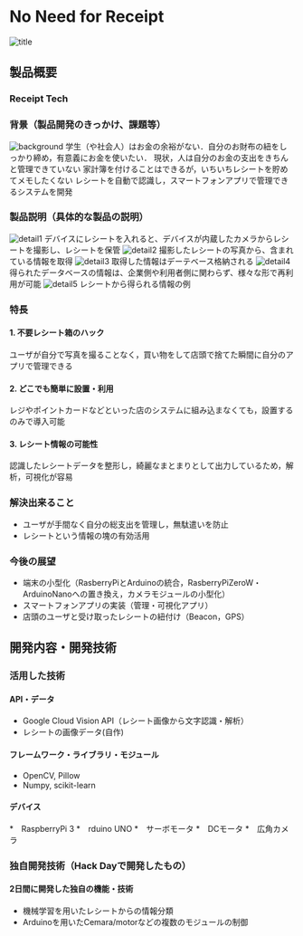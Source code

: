 # No Need for Receipt

![title](https://github.com/jphacks/KB_1712/blob/master/presentation/origin.jpeg)

## 製品概要
### Receipt Tech

### 背景（製品開発のきっかけ、課題等）
![background](https://github.com/jphacks/KB_1712/blob/master/presentation/nnfr.001.jpeg)
学生（や社会人）はお金の余裕がない．自分のお財布の紐をしっかり締め，有意義にお金を使いたい．
現状，人は自分のお金の支出をきちんと管理できていない
家計簿を付けることはできるが，いちいちレシートを貯めてメモしたくない
レシートを自動で認識し，スマートフォンアプリで管理できるシステムを開発

### 製品説明（具体的な製品の説明）
![detail1](https://github.com/jphacks/KB_1712/blob/master/presentation/nnfr.002.jpeg)
デバイスにレシートを入れると、デバイスが内蔵したカメラからレシートを撮影し、レシートを保管
![detail2](https://github.com/jphacks/KB_1712/blob/master/presentation/nnfr.003.jpeg)
撮影したレシートの写真から、含まれている情報を取得
![detail3](https://github.com/jphacks/KB_1712/blob/master/presentation/nnfr.004.jpeg)
取得した情報はデーテベース格納される
![detail4](https://github.com/jphacks/KB_1712/blob/master/presentation/nnfr.005.jpeg)
得られたデータベースの情報は、企業側や利用者側に関わらず、様々な形で再利用が可能
![detail5](https://github.com/jphacks/KB_1712/blob/master/presentation/nnfr.006.jpeg)
レシートから得られる情報の例

### 特長
#### 1. 不要レシート箱のハック
ユーザが自分で写真を撮ることなく，買い物をして店頭で捨てた瞬間に自分のアプリで管理できる
#### 2. どこでも簡単に設置・利用
レジやポイントカードなどといった店のシステムに組み込まなくても，設置するのみで導入可能
#### 3. レシート情報の可能性
認識したレシートデータを整形し，綺麗なまとまりとして出力しているため，解析，可視化が容易

### 解決出来ること
* ユーザが手間なく自分の総支出を管理し，無駄遣いを防止
* レシートという情報の塊の有効活用

### 今後の展望
* 端末の小型化（RasberryPiとArduinoの統合，RasberryPiZeroW・ArduinoNanoへの置き換え，カメラモジュールの小型化）
* スマートフォンアプリの実装（管理・可視化アプリ）
* 店頭のユーザと受け取ったレシートの紐付け（Beacon，GPS）

## 開発内容・開発技術
### 活用した技術
#### API・データ
* Google Cloud Vision API（レシート画像から文字認識・解析）
* レシートの画像データ(自作)

#### フレームワーク・ライブラリ・モジュール
* OpenCV, Pillow
* Numpy, scikit-learn

#### デバイス
*　RaspberryPi 3
*　rduino UNO
*　サーボモータ
*　DCモータ
*　広角カメラ

### 独自開発技術（Hack Dayで開発したもの）
#### 2日間に開発した独自の機能・技術
* 機械学習を用いたレシートからの情報分類
* Arduinoを用いたCemara/motorなどの複数のモジュールの制御
